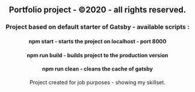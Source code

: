 <h2 align="center"> Portfolio project - ©2020 - all rights reserved.</h2>

<h3 align="center"> Project based on default starter of Gatsby - available scripts :</h3>

<h4 align="center"> npm start - starts the project on localhost - port 8000</h4>

<h4 align="center"> npm run build - builds project to the production version</h4>

<h4 align="center"> npm run clean - cleans the cache of gatsby</h4>

<p align="center">Project created for job purposes - showing my skillset.</p>

